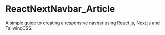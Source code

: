 # ReactNextNavbar_Article

A simple guide to creating a responsive navbar using React.js, Next.js and TailwindCSS.